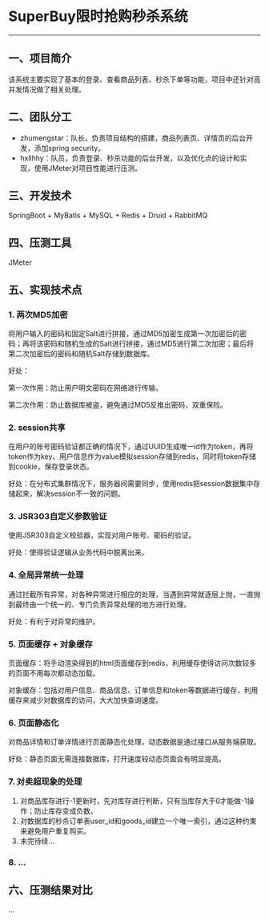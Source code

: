 # SuperBuy限时抢购秒杀系统
__________________________

## 一、项目简介
该系统主要实现了基本的登录、查看商品列表、秒杀下单等功能，项目中还针对高并发情况做了相关处理。

## 二、团队分工
- zhumengstar：队长，负责项目结构的搭建，商品列表页、详情页的后台开发，添加spring security。
- hxllhhy：队员，负责登录、秒杀功能的后台开发，以及优化点的设计和实现，使用JMeter对项目性能进行压测。

## 三、开发技术
SpringBoot + MyBatis + MySQL + Redis + Druid + RabbitMQ

## 四、压测工具
JMeter

## 五、实现技术点
### 1. 两次MD5加密
将用户输入的密码和固定Salt进行拼接，通过MD5加密生成第一次加密后的密码；再将该密码和随机生成的Salt进行拼接，通过MD5进行第二次加密；最后将第二次加密后的密码和随机Salt存储到数据库。

好处：

第一次作用：防止用户明文密码在网络进行传输。

第二次作用：防止数据库被盗，避免通过MD5反推出密码，双重保险。

### 2. session共享
在用户的账号密码验证都正确的情况下，通过UUID生成唯一id作为token，再将token作为key、用户信息作为value模拟session存储到redis，同时将token存储到cookie，保存登录状态。

好处：在分布式集群情况下，服务器间需要同步，使用redis把session数据集中存储起来，解决session不一致的问题。

### 3. JSR303自定义参数验证
使用JSR303自定义校验器，实现对用户账号、密码的验证。

好处：使得验证逻辑从业务代码中脱离出来。

### 4. 全局异常统一处理
通过拦截所有异常，对各种异常进行相应的处理，当遇到异常就逐层上抛，一直抛到最终由一个统一的、专门负责异常处理的地方进行处理。

好处：有利于对异常的维护。

### 5. 页面缓存 + 对象缓存
页面缓存：将手动渲染得到的html页面缓存到redis，利用缓存使得访问次数较多的页面不用每次都动态加载。

对象缓存：包括对用户信息、商品信息、订单信息和token等数据进行缓存，利用缓存来减少对数据库的访问，大大加快查询速度。

### 6. 页面静态化
对商品详情和订单详情进行页面静态化处理，动态数据是通过接口从服务端获取。

好处：静态页面无需连接数据库，打开速度较动态页面会有明显提高。

### 7. 对卖超现象的处理
1. 对商品库存进行-1更新时，先对库存进行判断，只有当库存大于0才能做-1操作；防止库存变成负数。
2. 对数据库的秒杀订单表user_id和goods_id建立一个唯一索引，通过这种约束来避免用户重复购买。
3. 未完待续...

### 8. ...

## 六、压测结果对比
...
